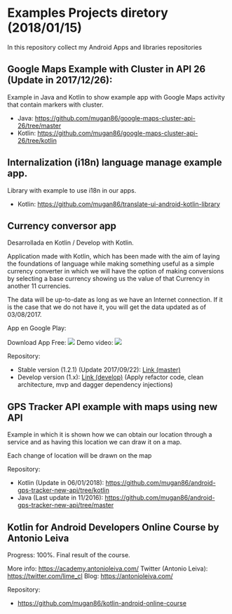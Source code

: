 # Examples Projects diretory (2018/01/15)
In this repository collect my Android Apps and libraries repositories

## Google Maps Example with Cluster in API 26 (Update in 2017/12/26):

Example in Java and Kotlin to show example app with Google Maps activity that contain markers with cluster.

* Java: https://github.com/mugan86/google-maps-cluster-api-26/tree/master
* Kotlin: https://github.com/mugan86/google-maps-cluster-api-26/tree/kotlin

## Internalization (i18n) language manage example app.

Library with example to use i18n in our apps.

* Kotlin: https://github.com/mugan86/translate-ui-android-kotlin-library

## Currency conversor app

Desarrollada en Kotlin / Develop with Kotlin.

Application made with Kotlin, which has been made with the aim of laying the foundations of language while making something useful as a simple currency converter in which we will have the option of making conversions by selecting a base currency showing us the value of that Currency in another 11 currencies.

The data will be up-to-date as long as we have an Internet connection. If it is the case that we do not have it, you will get the data updated as of 03/08/2017.

App en Google Play:

Download App Free: [![](https://a.fsdn.com/allura/p/goopydesktop/icon?1435677519)](https://play.google.com/store/apps/details?id=amldev.currency&hl=es)
Demo video: [![](https://www.youtube.com/yts/img/favicon_48-vfl1s0rGh.png)](https://youtu.be/QPhSzQOi0N0)

Repository: 
* Stable version (1.2.1) (Update 2017/09/22): [Link (master)](https://github.com/mugan86/currency-android-kotlin/tree/master)
* Develop version (1.x): [Link (develop)](https://github.com/mugan86/currency-android-kotlin/tree/develop) (Apply refactor code, clean architecture, mvp and dagger dependency injections)

## GPS Tracker API example with maps using new API ##

Example in which it is shown how we can obtain our location through a service and as having this location we can draw it on a map.

Each change of location will be drawn on the map

Repository:
* Kotlin (Update in 06/01/2018): https://github.com/mugan86/android-gps-tracker-new-api/tree/kotlin
* Java (Last update in 11/2016): https://github.com/mugan86/android-gps-tracker-new-api/tree/master

## Kotlin for Android Developers Online Course by Antonio Leiva ##

Progress: 100%.
Final result of the course.

More info: https://academy.antonioleiva.com/
Twitter (Antonio Leiva): https://twitter.com/lime_cl
Blog: https://antonioleiva.com/

Repository:
* https://github.com/mugan86/kotlin-android-online-course
